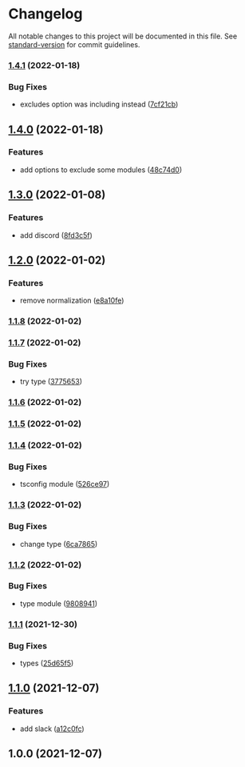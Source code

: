 # Changelog

All notable changes to this project will be documented in this file. See [standard-version](https://github.com/conventional-changelog/standard-version) for commit guidelines.

### [1.4.1](https://github.com/friedrith/desktop-deep-link/compare/v1.4.0...v1.4.1) (2022-01-18)


### Bug Fixes

* excludes option was including instead ([7cf21cb](https://github.com/friedrith/desktop-deep-link/commit/7cf21cbf578931dd2aa3b928dbe25184549ef080))

## [1.4.0](https://github.com/friedrith/desktop-deep-link/compare/v1.3.0...v1.4.0) (2022-01-18)


### Features

* add options to exclude some modules ([48c74d0](https://github.com/friedrith/desktop-deep-link/commit/48c74d04929980cee01bc68602e1dc4fea516a19))

## [1.3.0](https://github.com/friedrith/desktop-deep-link/compare/v1.2.0...v1.3.0) (2022-01-08)


### Features

* add discord ([8fd3c5f](https://github.com/friedrith/desktop-deep-link/commit/8fd3c5f7bc715f3806e365df00ea6aef3b11a01a))

## [1.2.0](https://github.com/friedrith/desktop-deep-link/compare/v1.1.8...v1.2.0) (2022-01-02)


### Features

* remove normalization ([e8a10fe](https://github.com/friedrith/desktop-deep-link/commit/e8a10feda89b9b501659be31c48b6ecb95359f4f))

### [1.1.8](https://github.com/friedrith/desktop-deep-link/compare/v1.1.7...v1.1.8) (2022-01-02)

### [1.1.7](https://github.com/friedrith/desktop-deep-link/compare/v1.1.6...v1.1.7) (2022-01-02)


### Bug Fixes

* try type ([3775653](https://github.com/friedrith/desktop-deep-link/commit/37756537db2d36971d46ebdc74a791bea4ab5ae9))

### [1.1.6](https://github.com/friedrith/desktop-deep-link/compare/v1.1.5...v1.1.6) (2022-01-02)

### [1.1.5](https://github.com/friedrith/desktop-deep-link/compare/v1.1.4...v1.1.5) (2022-01-02)

### [1.1.4](https://github.com/friedrith/desktop-deep-link/compare/v1.1.3...v1.1.4) (2022-01-02)


### Bug Fixes

* tsconfig module ([526ce97](https://github.com/friedrith/desktop-deep-link/commit/526ce975502bb4361dcc821d16c6eccd3ff71d12))

### [1.1.3](https://github.com/friedrith/desktop-deep-link/compare/v1.1.2...v1.1.3) (2022-01-02)


### Bug Fixes

* change type ([6ca7865](https://github.com/friedrith/desktop-deep-link/commit/6ca78658343ba9ce4fd0235cbeecf93ae91c1e10))

### [1.1.2](https://github.com/friedrith/desktop-deep-link/compare/v1.1.1...v1.1.2) (2022-01-02)


### Bug Fixes

* type module ([9808941](https://github.com/friedrith/desktop-deep-link/commit/980894162372e3e62a867baaf94c1def7c9ff1b8))

### [1.1.1](https://github.com/friedrith/desktop-deep-link/compare/v1.1.0...v1.1.1) (2021-12-30)


### Bug Fixes

* types ([25d65f5](https://github.com/friedrith/desktop-deep-link/commit/25d65f5f68c63c257d1810d54bf0a1f5e984166b))

## [1.1.0](https://github.com/friedrith/desktop-deep-link/compare/v1.0.0...v1.1.0) (2021-12-07)


### Features

* add slack ([a12c0fc](https://github.com/friedrith/desktop-deep-link/commit/a12c0fc6abe0f0a18c1887028a97cd347d1c8748))

## 1.0.0 (2021-12-07)
